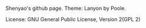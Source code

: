 Shenyao's github page. Theme: Lanyon by Poole. 

License: GNU General Public License, Version 2(GPL 2)
